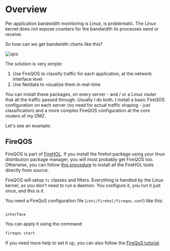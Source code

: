 # Overview

Per application bandwidth monitoring is Linux, is problematic. The Linux kernel does not expose counters for the bandwidth its processes send or receive.

So how can we get bandwidth charts like this?

![qos](https://cloud.githubusercontent.com/assets/2662304/14389770/cd0a7c78-fdbc-11e5-9bcc-cc25bd0c4f42.gif)

The solution is very simple:

1. Use FireQOS to classify traffic for each application, at the network interface level
2. Use Netdata to visualize them in real-time

You can install these packages, on every server - and / or a Linux router that all the traffic passed through. Usually I do both. I install a basic FireQOS configuration on each server (no need for actual traffic shaping - just classification) and a more complex FireQOS configuration at the core routers of my DMZ.

Let's see an example:

## FireQOS

FireQOS is part of [FireHOL](http://firehol.org). If you install the firehol package using your linux distribution package manager, you will most probably get FireQOS too. Otherwise, you can follow [this procedure](https://github.com/firehol/firehol/wiki/Install-the-whole-firehol-suite) to install all the FireHOL tools directly from source.

FireQOS will setup `tc` classes and filters. Everything is handled by the Linux kernel, so you don't need to run a daemon. You configure it, you run it just once, and this is it.

You need a FireQoS configuration file (`/etc/firehol/fireqos.conf`) like this:

```

interface 

```

You can apply it using the command:

```sh
fireqos start
```

If you need more help to set it up, you can also follow the [FireQoS tutorial](https://github.com/firehol/firehol/wiki/FireQOS-Tutorial).

